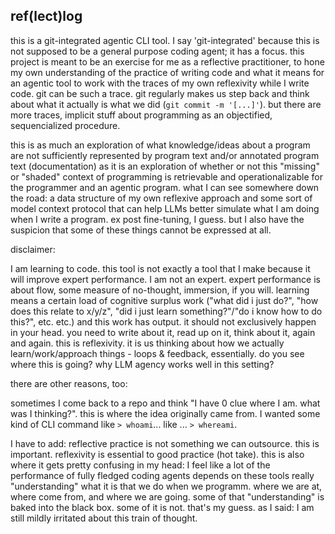 ## ref(lect)log

this is a git-integrated agentic CLI tool. I say 'git-integrated' because this is not supposed to be a general purpose coding agent; it has a focus. this project is meant to be an exercise for me as a reflective practitioner, to hone my own understanding of the practice of writing code and what it means for an agentic tool to work with the traces of my own reflexivity while I write code. git can be such a trace. git regularly makes us step back and think about what it actually is what we did (`git commit -m '[...]'`). but there are more traces, implicit stuff about programming as an objectified, sequencialized procedure.

this is as much an exploration of what knowledge/ideas about a program are not sufficiently represented by program text and/or annotated program text (documentation) as it is an exploration of whether or not this "missing" or "shaded" context of programming is retrievable and operationalizable for the programmer and an agentic program. what I can see somewhere down the road: a data structure of my own reflexive approach and some sort of model context protocol that can help LLMs better simulate what I am doing when I write a program. ex post fine-tuning, I guess. but I also have the suspicion that some of these things cannot be expressed at all.

disclaimer:

I am learning to code. this tool is not exactly a tool that I make because it will improve expert performance. I am not an expert. expert performance is about flow, some measure of no-thought, immersion, if you will. learning means a certain load of cognitive surplus work ("what did i just do?", "how does this relate to x/y/z", "did i just learn something?"/"do i know how to do this?", etc. etc.) and this work has output. it should not exclusively happen in your head. you need to write about it, read up on it, think about it, again and again. this is reflexivity. it is us thinking about how we actually learn/work/approach things - loops & feedback, essentially. do you see where this is going? why LLM agency works well in this setting?
 

there are other reasons, too:

sometimes I come back to a repo and think "I have 0 clue where I am. what was I thinking?". this is where the idea originally came from. I wanted some kind of CLI command like `> whoami`... like ... `> whereami`. 

I have to add: reflective practice is not something we can outsource. this is important. reflexivity is essential to good practice (hot take). this is also where it gets pretty confusing in my head: I feel like a lot of the performance of fully fledged coding agents depends on these tools really "understanding" what it is that we do when we programm. where we are at, where come from, and where we are going. some of that "understanding" is baked into the black box. some of it is not. that's my guess. as I said: I am still mildly irritated about this train of thought. 
